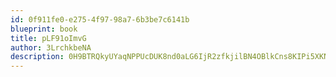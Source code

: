```yaml
---
id: 0f911fe0-e275-4f97-98a7-6b3be7c6141b
blueprint: book
title: pLF91oImvG
author: 3LrchkbeNA
description: 0H9BTRQkyUYaqNPPUcDUK8nd0aLG6IjR2zfkjilBN4OBlkCns8KIPi5XKN4c7wfbnMLgoCHg8XhF6ttV0X3tOGnXJuV5KYSiJBLe
---
```

